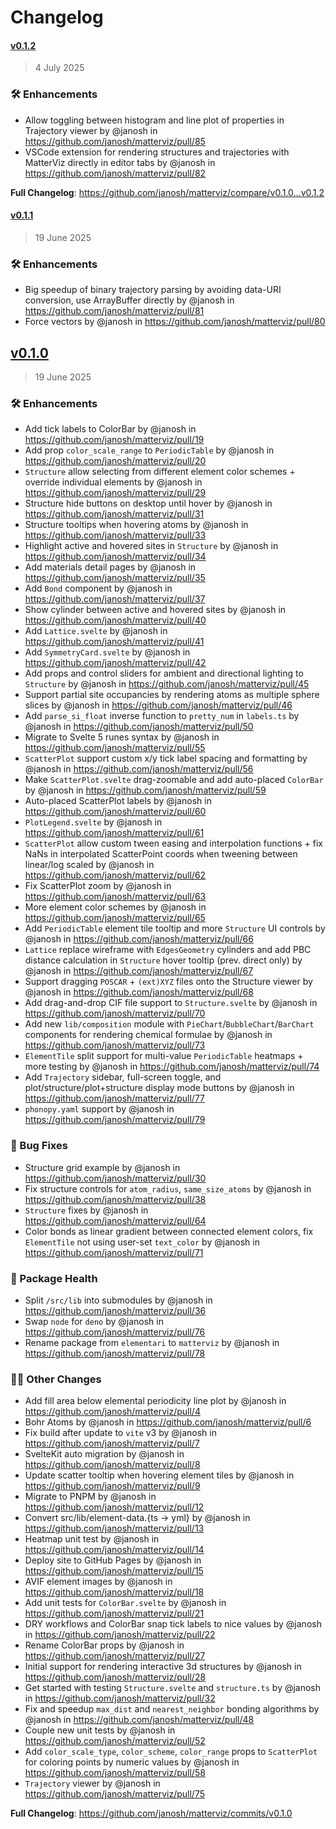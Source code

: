 # Changelog

#### [v0.1.2](https://github.com/janosh/matterviz/compare/v0.1.2...v0.1.2)

> 4 July 2025

### 🛠 Enhancements

- Allow toggling between histogram and line plot of properties in Trajectory viewer by @janosh in https://github.com/janosh/matterviz/pull/85
- VSCode extension for rendering structures and trajectories with MatterViz directly in editor tabs by @janosh in https://github.com/janosh/matterviz/pull/82

**Full Changelog**: https://github.com/janosh/matterviz/compare/v0.1.0...v0.1.2

#### [v0.1.1](https://github.com/janosh/matterviz/compare/v0.1.1...v0.1.2)

> 19 June 2025

### 🛠 Enhancements

- Big speedup of binary trajectory parsing by avoiding data-URI conversion, use ArrayBuffer directly by @janosh in https://github.com/janosh/matterviz/pull/81
- Force vectors by @janosh in https://github.com/janosh/matterviz/pull/80

## [v0.1.0](https://github.com/janosh/matterviz/compare/v0.1.0...v0.1.0)

> 19 June 2025

### 🛠 Enhancements

- Add tick labels to ColorBar by @janosh in https://github.com/janosh/matterviz/pull/19
- Add prop `color_scale_range` to `PeriodicTable` by @janosh in https://github.com/janosh/matterviz/pull/20
- `Structure` allow selecting from different element color schemes + override individual elements by @janosh in https://github.com/janosh/matterviz/pull/29
- Structure hide buttons on desktop until hover by @janosh in https://github.com/janosh/matterviz/pull/31
- Structure tooltips when hovering atoms by @janosh in https://github.com/janosh/matterviz/pull/33
- Highlight active and hovered sites in `Structure` by @janosh in https://github.com/janosh/matterviz/pull/34
- Add materials detail pages by @janosh in https://github.com/janosh/matterviz/pull/35
- Add `Bond` component by @janosh in https://github.com/janosh/matterviz/pull/37
- Show cylinder between active and hovered sites by @janosh in https://github.com/janosh/matterviz/pull/40
- Add `Lattice.svelte` by @janosh in https://github.com/janosh/matterviz/pull/41
- Add `SymmetryCard.svelte` by @janosh in https://github.com/janosh/matterviz/pull/42
- Add props and control sliders for ambient and directional lighting to `Structure` by @janosh in https://github.com/janosh/matterviz/pull/45
- Support partial site occupancies by rendering atoms as multiple sphere slices by @janosh in https://github.com/janosh/matterviz/pull/46
- Add `parse_si_float` inverse function to `pretty_num` in `labels.ts` by @janosh in https://github.com/janosh/matterviz/pull/50
- Migrate to Svelte 5 runes syntax by @janosh in https://github.com/janosh/matterviz/pull/55
- `ScatterPlot` support custom x/y tick label spacing and formatting by @janosh in https://github.com/janosh/matterviz/pull/56
- Make `ScatterPlot.svelte` drag-zoomable and add auto-placed `ColorBar` by @janosh in https://github.com/janosh/matterviz/pull/59
- Auto-placed ScatterPlot labels by @janosh in https://github.com/janosh/matterviz/pull/60
- `PlotLegend.svelte` by @janosh in https://github.com/janosh/matterviz/pull/61
- `ScatterPlot` allow custom tween easing and interpolation functions + fix NaNs in interpolated ScatterPoint coords when tweening between linear/log scaled by @janosh in https://github.com/janosh/matterviz/pull/62
- Fix ScatterPlot zoom by @janosh in https://github.com/janosh/matterviz/pull/63
- More element color schemes by @janosh in https://github.com/janosh/matterviz/pull/65
- Add `PeriodicTable` element tile tooltip and more `Structure` UI controls by @janosh in https://github.com/janosh/matterviz/pull/66
- `Lattice` replace wireframe with `EdgesGeometry` cylinders and add PBC distance calculation in `Structure` hover tooltip (prev. direct only) by @janosh in https://github.com/janosh/matterviz/pull/67
- Support dragging `POSCAR` + `(ext)XYZ` files onto the Structure viewer by @janosh in https://github.com/janosh/matterviz/pull/68
- Add drag-and-drop CIF file support to `Structure.svelte` by @janosh in https://github.com/janosh/matterviz/pull/70
- Add new `lib/composition` module with `PieChart`/`BubbleChart`/`BarChart` components for rendering chemical formulae by @janosh in https://github.com/janosh/matterviz/pull/73
- `ElementTile` split support for multi-value `PeriodicTable` heatmaps + more testing by @janosh in https://github.com/janosh/matterviz/pull/74
- Add `Trajectory` sidebar, full-screen toggle, and plot/structure/plot+structure display mode buttons by @janosh in https://github.com/janosh/matterviz/pull/77
- `phonopy.yaml` support by @janosh in https://github.com/janosh/matterviz/pull/79

### 🐛 Bug Fixes

- Structure grid example by @janosh in https://github.com/janosh/matterviz/pull/30
- Fix structure controls for `atom_radius`, `same_size_atoms` by @janosh in https://github.com/janosh/matterviz/pull/38
- `Structure` fixes by @janosh in https://github.com/janosh/matterviz/pull/64
- Color bonds as linear gradient between connected element colors, fix `ElementTile` not using user-set `text_color` by @janosh in https://github.com/janosh/matterviz/pull/71

### 🏥 Package Health

- Split `/src/lib` into submodules by @janosh in https://github.com/janosh/matterviz/pull/36
- Swap `node` for `deno` by @janosh in https://github.com/janosh/matterviz/pull/76
- Rename package from `elementari` to `matterviz` by @janosh in https://github.com/janosh/matterviz/pull/78

### 🤷‍♂️ Other Changes

- Add fill area below elemental periodicity line plot by @janosh in https://github.com/janosh/matterviz/pull/4
- Bohr Atoms by @janosh in https://github.com/janosh/matterviz/pull/6
- Fix build after update to `vite` v3 by @janosh in https://github.com/janosh/matterviz/pull/7
- SvelteKit auto migration by @janosh in https://github.com/janosh/matterviz/pull/8
- Update scatter tooltip when hovering element tiles by @janosh in https://github.com/janosh/matterviz/pull/9
- Migrate to PNPM by @janosh in https://github.com/janosh/matterviz/pull/12
- Convert src/lib/element-data.{ts -> yml} by @janosh in https://github.com/janosh/matterviz/pull/13
- Heatmap unit test by @janosh in https://github.com/janosh/matterviz/pull/14
- Deploy site to GitHub Pages by @janosh in https://github.com/janosh/matterviz/pull/15
- AVIF element images by @janosh in https://github.com/janosh/matterviz/pull/18
- Add unit tests for `ColorBar.svelte` by @janosh in https://github.com/janosh/matterviz/pull/21
- DRY workflows and ColorBar snap tick labels to nice values by @janosh in https://github.com/janosh/matterviz/pull/22
- Rename ColorBar props by @janosh in https://github.com/janosh/matterviz/pull/27
- Initial support for rendering interactive 3d structures by @janosh in https://github.com/janosh/matterviz/pull/28
- Get started with testing `Structure.svelte` and `structure.ts` by @janosh in https://github.com/janosh/matterviz/pull/32
- Fix and speedup `max_dist` and `nearest_neighbor` bonding algorithms by @janosh in https://github.com/janosh/matterviz/pull/48
- Couple new unit tests by @janosh in https://github.com/janosh/matterviz/pull/52
- Add `color_scale_type`, `color_scheme`, `color_range` props to `ScatterPlot` for coloring points by numeric values by @janosh in https://github.com/janosh/matterviz/pull/58
- `Trajectory` viewer by @janosh in https://github.com/janosh/matterviz/pull/75

**Full Changelog**: https://github.com/janosh/matterviz/commits/v0.1.0
